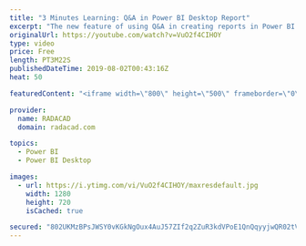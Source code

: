 ```yaml
---
title: "3 Minutes Learning: Q&A in Power BI Desktop Report"
excerpt: "The new feature of using Q&A in creating reports in Power BI Desktop December update #PowerBI #Visualization #DataViz  Intro Music:  Prelude No. 20 by Chris Zabriskie is licensed under a Creative Commons Attribution license (https://creativecommons.org/licenses/...) Source: http://chriszabriskie.com/preludes/"
originalUrl: https://youtube.com/watch?v=VuO2f4CIHOY
type: video
price: Free
length: PT3M22S
publishedDateTime: 2019-08-02T00:43:16Z
heat: 50

featuredContent: "<iframe width=\"800\" height=\"500\" frameborder=\"0\" src=\"https://www.youtube.com/embed/VuO2f4CIHOY\" allow=\"accelerometer; autoplay; encrypted-media; gyroscope; picture-in-picture\" allowfullscreen></iframe>"

provider:
  name: RADACAD
  domain: radacad.com

topics:
  - Power BI
  - Power BI Desktop

images:
  - url: https://i.ytimg.com/vi/VuO2f4CIHOY/maxresdefault.jpg
    width: 1280
    height: 720
    isCached: true

secured: "802UKMzBPsJWSY0vKGkNgOux4AuJ57ZIf2q2ZuR3kdVPoE1QnQqyyjwQR02tVfJhUOSbmMqIidlaBoQNIZsyyrwK6h995xs3vBckjtBKSLuaOT6j4fksw60BhHbrkHxH7gBHYpnayuVfJg04CD56sECI2AN2YzKWbNQTwPZCGFtnM0IBapDSKH7w3P53s2y3Dx6nhZBx4YhIErp9GbQIjCIkUK5yeHshDkFK9k3LmL2WfIXWCflYJ6MZKvCPm9cL7sbU674cicUmO4Z3CF/NZ870/95w7EfsZqq86Ivd0BUw02fVnlh7QQayl9Fg79gpLC/2B0WNqQvCOOXMtHlyiC9Q0QEBkbkhRrJ+YNdF+nV1bNagQjs32vbKUHFtuMxj/hXG9TBCMiTP/RpgbJkFyNkP/Dn3xEnbsC2DP/bGiHc=;Cs0Yag/ngdBsaXivLtsTMA=="
---
```


